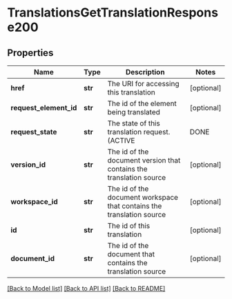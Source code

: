 # TranslationsGetTranslationResponse200

## Properties
Name | Type | Description | Notes
------------ | ------------- | ------------- | -------------
**href** | **str** | The URI for accessing this translation | [optional] 
**request_element_id** | **str** | The id of the element being translated | [optional] 
**request_state** | **str** | The state of this translation request. (ACTIVE|DONE|FAILED) | [optional] 
**version_id** | **str** | The id of the document version that contains the translation source | [optional] 
**workspace_id** | **str** | The id of the document workspace that contains the translation source | [optional] 
**id** | **str** | The id of this translation | [optional] 
**document_id** | **str** | The id of the document that contains the translation source | [optional] 

[[Back to Model list]](../README.md#documentation-for-models) [[Back to API list]](../README.md#documentation-for-api-endpoints) [[Back to README]](../README.md)


